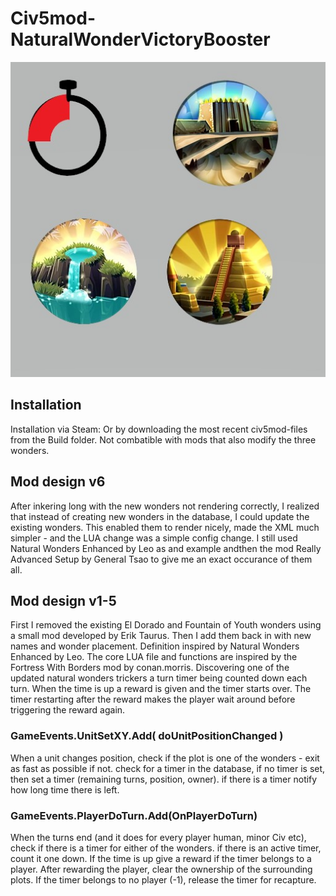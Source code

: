 # Civ5mod-NaturalWonderVictoryBooster
![Updated Natural Wonders](https://github.com/jesperottosen/Civ5mod-NaturalWonderTimedBoost/blob/main/Steam%20description/NWTB_front.jpg?raw=true)

## Installation
Installation via Steam:
Or by downloading the most recent civ5mod-files from the Build folder.
Not combatible with mods that also modify the three wonders.

## Mod design v6
After inkering long with the new wonders not rendering  correctly, I realized that instead of creating new wonders in the database, I could update the existing wonders. This enabled them to render nicely, made the XML much simpler - and the LUA change was a simple config change. I still used Natural Wonders Enhanced by Leo as and example andthen the mod Really Advanced Setup by General Tsao to give me an exact occurance of them all.

## Mod design v1-5
First I removed the existing El Dorado and Fountain of Youth wonders using a small mod developed by Erik Taurus.
Then I add them back in with new names and wonder placement. Definition inspired by Natural Wonders Enhanced by Leo.
The core LUA file and functions are inspired by the Fortress With Borders mod by conan.morris.
Discovering one of the updated natural wonders trickers a turn timer being counted down each turn. When the time is up a reward is given and the timer starts over. 
The timer restarting after the reward makes the player wait around before triggering the reward again.

### GameEvents.UnitSetXY.Add( doUnitPositionChanged )
When a unit changes position, check if the plot is one of the wonders - exit as fast as possible if not.
check for a timer in the database, if no timer is set, then set a timer (remaining turns, position, owner).
if there is a timer notify how long time there is left.

### GameEvents.PlayerDoTurn.Add(OnPlayerDoTurn)
When the turns end (and it does for every player human, minor Civ etc), check if there is a timer for either of the wonders.
if there is an active timer, count it one down. If the time is up give a reward if the timer belongs to a player.
After rewarding the player, clear the ownership of the surrounding plots. 
If the timer belongs to no player (-1), release the timer for recapture.

